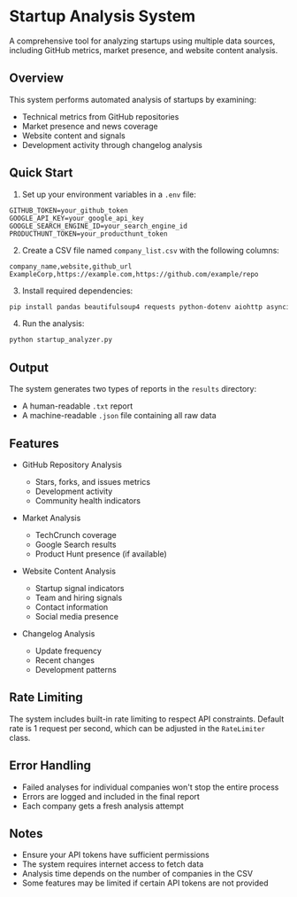 # Startup Analysis System

A comprehensive tool for analyzing startups using multiple data sources, including GitHub metrics, market presence, and website content analysis.

## Overview

This system performs automated analysis of startups by examining:
- Technical metrics from GitHub repositories
- Market presence and news coverage
- Website content and signals
- Development activity through changelog analysis

## Quick Start

1. Set up your environment variables in a `.env` file:
```
GITHUB_TOKEN=your_github_token
GOOGLE_API_KEY=your_google_api_key
GOOGLE_SEARCH_ENGINE_ID=your_search_engine_id
PRODUCTHUNT_TOKEN=your_producthunt_token
```

2. Create a CSV file named `company_list.csv` with the following columns:
```csv
company_name,website,github_url
ExampleCorp,https://example.com,https://github.com/example/repo
```

3. Install required dependencies:
```bash
pip install pandas beautifulsoup4 requests python-dotenv aiohttp asyncio
```

4. Run the analysis:
```bash
python startup_analyzer.py
```

## Output

The system generates two types of reports in the `results` directory:
- A human-readable `.txt` report
- A machine-readable `.json` file containing all raw data

## Features

- GitHub Repository Analysis
  - Stars, forks, and issues metrics
  - Development activity
  - Community health indicators

- Market Analysis
  - TechCrunch coverage
  - Google Search results
  - Product Hunt presence (if available)

- Website Content Analysis
  - Startup signal indicators
  - Team and hiring signals
  - Contact information
  - Social media presence

- Changelog Analysis
  - Update frequency
  - Recent changes
  - Development patterns

## Rate Limiting

The system includes built-in rate limiting to respect API constraints. Default rate is 1 request per second, which can be adjusted in the `RateLimiter` class.

## Error Handling

- Failed analyses for individual companies won't stop the entire process
- Errors are logged and included in the final report
- Each company gets a fresh analysis attempt

## Notes

- Ensure your API tokens have sufficient permissions
- The system requires internet access to fetch data
- Analysis time depends on the number of companies in the CSV
- Some features may be limited if certain API tokens are not provided
